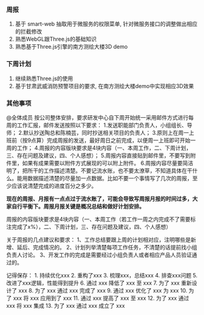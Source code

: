 ### 周报

1. 基于 smart-web 抽取用于微服务的权限菜单, 针对微服务接口的调整做出相应的拦截修改
2. 熟悉WebGL跟Three.js的基础知识
3. 熟悉基于Three.js引擎的南方测绘大楼3D demo



### 下周计划

1. 继续熟悉Three.js的使用
2. 基于甘肃武威消防预警项目的要求, 在南方测绘大楼demo中实现相应3D效果



### 其他事项



@全体成员 
按公司整体安排，要求研发中心自下周开始统一采用邮件方式进行每周的工作汇报，邮件发送按照以下要求：
1.发送职能部门负责人，小组组长、导师；
2.默认抄送陶总和陈楠芸，同时抄送相关项目的负责人；
3.原则上在周一上班前（按9点算）完成周报的发送，最好周日之前完成，以便周一上班即可开始一周的工作；
4.周报的内容版块要求是4块内容（一、本周工作，二、下周计划，三、存在问题及建议，四、个人感想）；
5.周报内容直接贴到邮件里，不要写到附件里，如果有成果需要以附件方式展现的可以附上附件。
6.周报内容尽量要简洁明了，把所干的工作描述清楚。不要记流水账，也不要太潦草，不知道具体在干什么。能用数据描述清楚的尽量加一点数据。比如不要一个事情写了几次的周报，至少应该说清楚完成的进度百分之多少。

**现在的周报、月报有一点点过于流水账了，可能会导致写周报月报的时间过多，大家自行平衡下。周报月报关键是概况总结和做好计划安排。**



周报的内容版块要求是4块内容（一、本周工作（若工作一周之内完成不了需要标注完成了x%），二、下周计划，三、存在问题及建议，四、个人感想）



关于周报的几点建议和要求：
1、工作总结要跟上周的计划相对应，注明哪些是新增、延后、完成情况的。
2、计划列举清楚每项工作任务，不清楚的话提前找小组负责人讨论。
3、开发工作的完成是需要经过小组负责人或者相应产品人员验证通过的。





记得保存： 1. 持续优化xxx 2. 重构了xxx 3. 梳理xxx，总结xxx 4. 排查xxx问题 5. 改进了xxx逻辑，性能得到提升 6. 通过 xxx 降低了 xxx 至 xxx  7. 为了 xxx 重新设计了 xxx  8. 为了 xxx 通过 xxx 完成了 xxx  9. 通过 xxx 优化了 xxx 为 xxx  10. 为了 xxx 将 xxx 应用到了 xxx  11. 通过 xxx 提高了 xxx 至 xxx  12. 为了 xxx 通过 xxx 将 xxx 集成 13. 为了 xxx 通过 xxx 成立了 xxx



